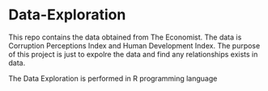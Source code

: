 # Data-Exploration

This repo contains the data obtained from The Economist. The data is Corruption Perceptions Index and Human Development Index.
The purpose of this project is just to expolre the data and find any relationships exists in data.

The Data Exploration is performed in R programming language
